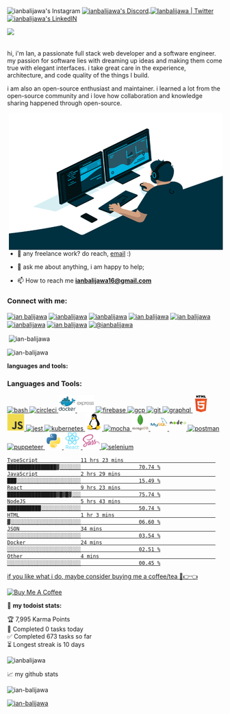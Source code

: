 <img align="center" alt="ianbalijawa's Instagram" width="22px" src="https://raw.githubusercontent.com/hussainweb/hussainweb/main/icons/instagram.png" />
</a>
<a href="https://discord.gg/XTW52Kt">
  <img align="center" alt="ianbalijawa's Discord" width="22px" src="https://raw.githubusercontent.com/peterthehan/peterthehan/master/assets/discord.svg" />
</a>
<a href="https://twitter.com/ianbalijawa">
  <img align="center" alt="Ianbalijawa | Twitter" width="22px" src="https://raw.githubusercontent.com/peterthehan/peterthehan/master/assets/twitter.svg" />
</a>
<a href="https://www.linkedin.com/in/ianbalijawa/">
  <img align="center" alt="ianbalijawa's LinkedIN" width="22px" src="https://raw.githubusercontent.com/peterthehan/peterthehan/master/assets/linkedin.svg" />
</a>

![](https://visitor-badge.glitch.me/badge?page_id=ianbalijawa.ianbalijawa)

<br />
hi, i'm Ian, a passionate full stack web developer and a software engineer. my passion for software lies with dreaming up ideas and making them come true with elegant interfaces. i take great care in the experience, architecture, and code quality of the things I build.

i am also an open-source enthusiast and maintainer. i learned a lot from the open-source community and i love how collaboration and knowledge sharing happened through open-source.

  <img align="right" alt="GIF" src="https://raw.githubusercontent.com/Ian-Balijawa/Ian-Balijawa/main/code.gif" width="500" height="320" />
  
- 💼 any freelance work? do reach, [email](mailto:ianbalijawa.naidu@cred.club) :)
- 💬 ask me about anything, i am happy to help;

-   📫 How to reach me **ianbalijawa16@gmail.com**

<h3 align="left">Connect with me:</h3>
<p align="left">
<a href="https://pen.io/ian balijawa" target="blank"><img align="center" src="https://raw.githubusercontent.com/rahuldkjain/github-profile-readme-generator/master/src/images/icons/Social/codepen.svg" alt="ian balijawa" height="30" width="40" /></a>
<a href="https://dev.to/ianbalijawa" target="blank"><img align="center" src="https://cdn.jsdelivr.net/npm/simple-icons@3.0.1/icons/dev-dot-to.svg" alt="ianbalijawa" height="30" width="40" /></a>
<a href="https://twitter.com/ianbalijawa" target="blank"><img align="center" src="https://raw.githubusercontent.com/rahuldkjain/github-profile-readme-generator/master/src/images/icons/Social/twitter.svg" alt="ianbalijawa" height="30" width="40" /></a>
<a href="https://www.linkedin.com/in/ian-balijawa-10369a181" target="blank"><img align="center" src="https://raw.githubusercontent.com/rahuldkjain/github-profile-readme-generator/master/src/images/icons/Social/linked-in-alt.svg" alt="ian balijawa" height="30" width="40" /></a>
<a href="https://stackoverflow.com/users/ian balijawa" target="blank"><img align="center" src="https://raw.githubusercontent.com/rahuldkjain/github-profile-readme-generator/master/src/images/icons/Social/stack-overflow.svg" alt="ian balijawa" height="30" width="40" /></a>
<a href="https://fb.com/ianbalijawa" target="blank"><img align="center" src="https://raw.githubusercontent.com/rahuldkjain/github-profile-readme-generator/master/src/images/icons/Social/facebook.svg" alt="ianbalijawa" height="30" width="40" /></a>
<a href="https://dribbble.com/ian balijawa" target="blank"><img align="center" src="https://raw.githubusercontent.com/rahuldkjain/github-profile-readme-generator/master/src/images/icons/Social/dribbble.svg" alt="ian balijawa" height="30" width="40" /></a>
<a href="https://medium.com/@ianbalijawa" target="blank"><img align="center" src="https://raw.githubusercontent.com/rahuldkjain/github-profile-readme-generator/master/src/images/icons/Social/medium.svg" alt="@ianbalijawa" height="30" width="40" /></a>
</p>

<!-- <p><img align="left" src="https://github-readme-stats.vercel.app/api/top-langs?username=ian-balijawa&show_icons=true&locale=en&layout=compact" alt="ian-balijawa" /></p> -->

<p>&nbsp;<img align="center" src="https://github-readme-stats.vercel.app/api?username=ian-balijawa&show_icons=true&locale=en" alt="ian-balijawa" /></p>

<p><img align="center" src="https://github-readme-streak-stats.herokuapp.com/?user=ian-balijawa&" alt="ian-balijawa" /></p>

**languages and tools:**

<h3 align="left">Languages and Tools:</h3>
<p align="left"> <a href="https://www.gnu.org/software/bash/" target="_blank"> <img src="https://www.vectorlogo.zone/logos/gnu_bash/gnu_bash-icon.svg" alt="bash" width="40" height="40"/> </a> <a href="https://circleci.com" target="_blank"> <img src="https://www.vectorlogo.zone/logos/circleci/circleci-icon.svg" alt="circleci" width="40" height="40"/> </a> <a href="https://www.docker.com/" target="_blank"> <img src="https://raw.githubusercontent.com/devicons/devicon/master/icons/docker/docker-original-wordmark.svg" alt="docker" width="40" height="40"/> </a> <a href="https://expressjs.com" target="_blank"> <img src="https://raw.githubusercontent.com/devicons/devicon/master/icons/express/express-original-wordmark.svg" alt="express" width="40" height="40"/> </a> <a href="https://firebase.google.com/" target="_blank"> <img src="https://www.vectorlogo.zone/logos/firebase/firebase-icon.svg" alt="firebase" width="40" height="40"/> </a> <a href="https://cloud.google.com" target="_blank"> <img src="https://www.vectorlogo.zone/logos/google_cloud/google_cloud-icon.svg" alt="gcp" width="40" height="40"/> </a> <a href="https://git-scm.com/" target="_blank"> <img src="https://www.vectorlogo.zone/logos/git-scm/git-scm-icon.svg" alt="git" width="40" height="40"/> </a> <a href="https://graphql.org" target="_blank"> <img src="https://www.vectorlogo.zone/logos/graphql/graphql-icon.svg" alt="graphql" width="40" height="40"/> </a> <a href="https://www.w3.org/html/" target="_blank"> <img src="https://raw.githubusercontent.com/devicons/devicon/master/icons/html5/html5-original-wordmark.svg" alt="html5" width="40" height="40"/> </a> <a href="https://developer.mozilla.org/en-US/docs/Web/JavaScript" target="_blank"> <img src="https://raw.githubusercontent.com/devicons/devicon/master/icons/javascript/javascript-original.svg" alt="javascript" width="40" height="40"/> </a> <a href="https://jestjs.io" target="_blank"> <img src="https://www.vectorlogo.zone/logos/jestjsio/jestjsio-icon.svg" alt="jest" width="40" height="40"/> </a> <a href="https://kubernetes.io" target="_blank"> <img src="https://www.vectorlogo.zone/logos/kubernetes/kubernetes-icon.svg" alt="kubernetes" width="40" height="40"/> </a> <a href="https://www.linux.org/" target="_blank"> <img src="https://raw.githubusercontent.com/devicons/devicon/master/icons/linux/linux-original.svg" alt="linux" width="40" height="40"/> </a> <a href="https://mochajs.org" target="_blank"> <img src="https://www.vectorlogo.zone/logos/mochajs/mochajs-icon.svg" alt="mocha" width="40" height="40"/> </a> <a href="https://www.mongodb.com/" target="_blank"> <img src="https://raw.githubusercontent.com/devicons/devicon/master/icons/mongodb/mongodb-original-wordmark.svg" alt="mongodb" width="40" height="40"/> </a> <a href="https://www.mysql.com/" target="_blank"> <img src="https://raw.githubusercontent.com/devicons/devicon/master/icons/mysql/mysql-original-wordmark.svg" alt="mysql" width="40" height="40"/> </a> <a href="https://nodejs.org" target="_blank"> <img src="https://raw.githubusercontent.com/devicons/devicon/master/icons/nodejs/nodejs-original-wordmark.svg" alt="nodejs" width="40" height="40"/> </a> <a href="https://postman.com" target="_blank"> <img src="https://www.vectorlogo.zone/logos/getpostman/getpostman-icon.svg" alt="postman" width="40" height="40"/> </a> <a href="https://github.com/puppeteer/puppeteer" target="_blank"> <img src="https://www.vectorlogo.zone/logos/pptrdev/pptrdev-official.svg" alt="puppeteer" width="40" height="40"/> </a> <a href="https://www.python.org" target="_blank"> <img src="https://raw.githubusercontent.com/devicons/devicon/master/icons/python/python-original.svg" alt="python" width="40" height="40"/> </a> <a href="https://reactjs.org/" target="_blank"> <img src="https://raw.githubusercontent.com/devicons/devicon/master/icons/react/react-original-wordmark.svg" alt="react" width="40" height="40"/> </a> <a href="https://sass-lang.com" target="_blank"> <img src="https://raw.githubusercontent.com/devicons/devicon/master/icons/sass/sass-original.svg" alt="sass" width="40" height="40"/> </a> <a href="https://www.selenium.dev" target="_blank"> <img src="https://raw.githubusercontent.com/detain/svg-logos/780f25886640cef088af994181646db2f6b1a3f8/svg/selenium-logo.svg" alt="selenium" width="40" height="40"/> </a> <a href="https://www.typescriptlang.org/" target="_blank">

<!--START_SECTION:waka-->

```text
TypeScript              11 hrs 23 mins                              ████████████████▓░░░░░░░                   70.74 %
JavaScript              2 hrs 29 mins                               ███░░░░░░░░░░░░░░░░░░░░░                   15.49 %
React                   9 hrs 23 mins                               ████████████████▓█▓█▓░░░                   75.74 %
NodeJS                  5 hrs 43 mins                               ███████████░░░░░░░░░░░░░                   50.74 %
HTML                    1 hr 3 mins                                 ▓░░░░░░░░░░░░░░░░░░░░░░░                   06.60 %
JSON                    34 mins                                     ░░░░░░░░░░░░░░░░░░░░░░░░                   03.54 %
Docker                  24 mins                                     ░░░░░░░░░░░░░░░░░░░░░░░░                   02.51 %
Other                   4 mins                                      ░░░░░░░░░░░░░░░░░░░░░░░░                   00.45 %
```

<!--END_SECTION:waka-->

if you like what i do, maybe consider buying me a coffee/tea 🥺👉👈

<a href="https://www.buymeacoffee.com/ianbalijawa" target="_blank"><img src="https://cdn.buymeacoffee.com/buttons/v2/default-red.png" alt="Buy Me A Coffee" width="150" ></a>

🚧 **my todoist stats:**

<!-- TODO-IST:START -->

🏆 7,995 Karma Points  
🌸 Completed 0 tasks today  
✅ Completed 673 tasks so far  
⏳ Longest streak is 10 days

<!-- TODO-IST:END -->
<p align="left"> <img src="https://github-readme-stats.vercel.app/api?username=Ian-Balijawa&show_icons=true&theme=gotham" alt="ianbalijawa" />

📈 my github stats

<p align="left"> <img src="https://komarev.com/ghpvc/?username=ian-balijawa&label=Profile%20views&color=0e75b6&style=flat" alt="ian-balijawa" /> </p>

<p align="left"> <a href="https://github.com/ryo-ma/github-profile-trophy"><img src="https://github-profile-trophy.vercel.app/?username=ian-balijawa" alt="ian-balijawa" /></a> </p>
